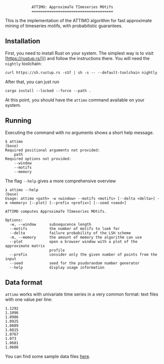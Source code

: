                 ATTIMO: ApproximaTe TImeseries MOtifs
                =====================================

This is the implementation of the ATTIMO algorithm for fast approximate mining
of timeseries motifs, with probabilistic guarantees.

## Installation

First, you need to install Rust on your system. The simplest way is to visit
[https://rustup.rs/]() and follow the instructions there. You will need the
`nightly` toolchain:

    curl https://sh.rustup.rs -sSf | sh -s -- --default-toolchain nightly

After that, you can just run

    cargo install --locked --force --path .

At this point, you should have the `attimo` command available on your system.

## Running

Executing the command with no arguments shows a short help message.

    $ attimo                                                                                                                                                            (base) 
    Required positional arguments not provided:
        path
    Required options not provided:
        --window
        --motifs
        --memory

The flag `--help` gives a more comprehensive overview

    ❯ attimo --help                                                                                                                                                     (base) 
    Usage: attimo <path> -w <window> --motifs <motifs> [--delta <delta>] -m <memory> [--plot] [--prefix <prefix>] [--seed <seed>]

    ATTIMO computes ApproximaTe TImeseries MOtifs.

    Options:
      -w, --window      subsequcence length
      --motifs          the number of motifs to look for
      --delta           failure probability of the LSH scheme
      -m, --memory      the amount of memory the algorithm can use
      --plot            open a browser window with a plot of the approximate matrix
                        profile
      --prefix          consider only the given number of points from the input
      --seed            seed for the psudorandom number generator
      --help            display usage information

## Data format

`attimo` works with univariate time series in a very common format: text files
with one value per line:

    1.1292
    1.1096
    1.0986
    1.0925
    1.0889
    1.0815
    1.0767
    1.073
    1.0681
    1.0608

You can find some sample data files
[here](https://www.dropbox.com/sh/ookuitgxqc1z1op/AACw_kkI7Xcop76UBytEIoFsa?dl=0).


